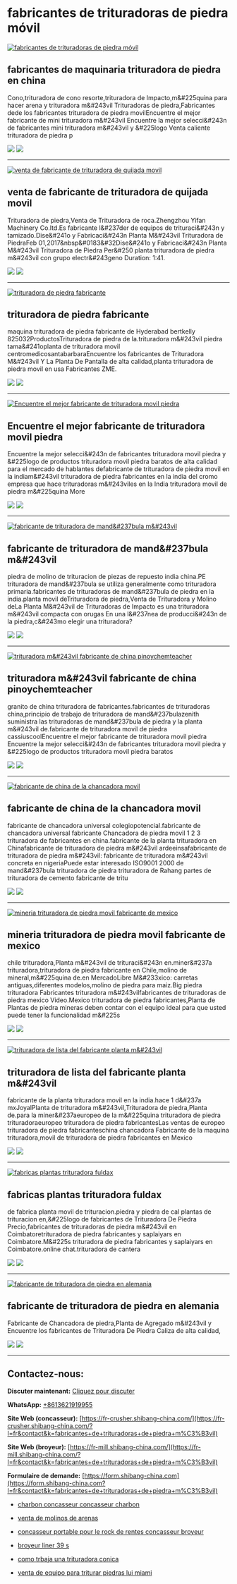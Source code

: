 # fabricantes de trituradoras de piedra móvil

<a href="https://swt.shibang-china.com/?l=fr&img&k=fabricantes+de+trituradoras+de+piedra+m%C3%B3vil" target="_blank">![fabricantes de trituradoras de piedra móvil](http://static.shibang-china.com/all-800x300/1423.jpg)</a>

## fabricantes de maquinaria trituradora de piedra en china
Cono,trituradora de cono resorte,trituradora de Impacto,m&#225quina para hacer arena y trituradora m&#243vil Trituradoras de piedra,Fabricantes dede los fabricantes trituradora de piedra movilEncuentre el mejor fabricante de mini trituradora m&#243vil Encuentre la mejor selecci&#243n de fabricantes mini trituradora m&#243vil y &#225logo Venta caliente trituradora de piedra p


<a href="https://whatsapp.shibangsoft.com/WhatsApp.php" target="_blank" title="WhatsApp">![](http://static.shibang-china.com/icon/whatsapp.png)</a> <a href="https://swt.shibang-china.com/?l=fr&icon&k=fabricantes+de+trituradoras+de+piedra+m%C3%B3vil" target="_blank">![](http://static.shibang-china.com/icon/chat-fr.png)</a>

---

<a href="https://swt.shibang-china.com/?l=fr&img&k=fabricantes+de+trituradoras+de+piedra+m%C3%B3vil" target="_blank">![venta de fabricante de trituradora de quijada movil](http://static.shibang-china.com/all-800x300/1288.jpg)</a>

## venta de fabricante de trituradora de quijada movil
Trituradora de piedra,Venta de Trituradora de roca.Zhengzhou Yifan Machinery Co.ltd.Es fabricante l&#237der de equipos de trituraci&#243n y tamizado.Dise&#241o y Fabricaci&#243n Planta M&#243vil Trituradora de PiedraFeb 01,2017&nbsp&#0183&#32Dise&#241o y Fabricaci&#243n Planta M&#243vil Trituradora de Piedra Per&#250 planta trituradora de piedra m&#243vil con grupo electr&#243geno Duration: 1:41.


<a href="https://whatsapp.shibangsoft.com/WhatsApp.php" target="_blank" title="WhatsApp">![](http://static.shibang-china.com/icon/whatsapp.png)</a> <a href="https://swt.shibang-china.com/?l=fr&icon&k=fabricantes+de+trituradoras+de+piedra+m%C3%B3vil" target="_blank">![](http://static.shibang-china.com/icon/chat-fr.png)</a>

---

<a href="https://swt.shibang-china.com/?l=fr&img&k=fabricantes+de+trituradoras+de+piedra+m%C3%B3vil" target="_blank">![trituradora de piedra fabricante](http://static.shibang-china.com/all-800x300/735.jpg)</a>

## trituradora de piedra fabricante
maquina trituradora de piedra fabricante de Hyderabad bertkelly 825032ProductosTrituradora de piedra de la.trituradora m&#243vil piedra tama&#241oplanta de trituradora movil centromedicosantabarbaraEncuentre los fabricantes de Trituradora M&#243vil Y La Planta De Pantalla de alta calidad,planta trituradora de piedra movil en usa Fabricantes ZME.


<a href="https://whatsapp.shibangsoft.com/WhatsApp.php" target="_blank" title="WhatsApp">![](http://static.shibang-china.com/icon/whatsapp.png)</a> <a href="https://swt.shibang-china.com/?l=fr&icon&k=fabricantes+de+trituradoras+de+piedra+m%C3%B3vil" target="_blank">![](http://static.shibang-china.com/icon/chat-fr.png)</a>

---

<a href="https://swt.shibang-china.com/?l=fr&img&k=fabricantes+de+trituradoras+de+piedra+m%C3%B3vil" target="_blank">![Encuentre el mejor fabricante de trituradora movil piedra](http://static.shibang-china.com/all-800x300/681.jpg)</a>

## Encuentre el mejor fabricante de trituradora movil piedra
Encuentre la mejor selecci&#243n de fabricantes trituradora movil piedra y &#225logo de productos trituradora movil piedra baratos de alta calidad para el mercado de hablantes defabricante de trituradora de piedra movil en la indiam&#243vil trituradora de piedra fabricantes en la india del cromo empresa que hace trituradoras m&#243viles en la India trituradora movil de piedra m&#225quina More


<a href="https://whatsapp.shibangsoft.com/WhatsApp.php" target="_blank" title="WhatsApp">![](http://static.shibang-china.com/icon/whatsapp.png)</a> <a href="https://swt.shibang-china.com/?l=fr&icon&k=fabricantes+de+trituradoras+de+piedra+m%C3%B3vil" target="_blank">![](http://static.shibang-china.com/icon/chat-fr.png)</a>

---

<a href="https://swt.shibang-china.com/?l=fr&img&k=fabricantes+de+trituradoras+de+piedra+m%C3%B3vil" target="_blank">![fabricante de trituradora de mand&#237bula m&#243vil](http://static.shibang-china.com/all-800x300/1476.jpg)</a>

## fabricante de trituradora de mand&#237bula m&#243vil
piedra de molino de trituracion de piezas de repuesto india china.PE trituradora de mand&#237bula se utiliza generalmente como trituradora primaria.fabricantes de trituradoras de mand&#237bula de piedra en la india.planta movil deTrituradora de piedra,Venta de Trituradora y Molino deLa Planta M&#243vil de Trituradoras de Impacto es una trituradora m&#243vil compacta con orugas En una l&#237nea de producci&#243n de la piedra,c&#243mo elegir una trituradora?


<a href="https://whatsapp.shibangsoft.com/WhatsApp.php" target="_blank" title="WhatsApp">![](http://static.shibang-china.com/icon/whatsapp.png)</a> <a href="https://swt.shibang-china.com/?l=fr&icon&k=fabricantes+de+trituradoras+de+piedra+m%C3%B3vil" target="_blank">![](http://static.shibang-china.com/icon/chat-fr.png)</a>

---

<a href="https://swt.shibang-china.com/?l=fr&img&k=fabricantes+de+trituradoras+de+piedra+m%C3%B3vil" target="_blank">![trituradora m&#243vil fabricante de china pinoychemteacher](http://static.shibang-china.com/all-800x300/1102.jpg)</a>

## trituradora m&#243vil fabricante de china pinoychemteacher
granito de china trituradora de fabricantes.fabricantes de trituradoras china,principio de trabajo de trituradora de mand&#237bulazenith suministra las trituradoras de mand&#237bula de piedra y la planta m&#243vil de.fabricante de trituradora movil de piedra cassiuscoolEncuentre el mejor fabricante de trituradora movil piedra Encuentre la mejor selecci&#243n de fabricantes trituradora movil piedra y &#225logo de productos trituradora movil piedra baratos


<a href="https://whatsapp.shibangsoft.com/WhatsApp.php" target="_blank" title="WhatsApp">![](http://static.shibang-china.com/icon/whatsapp.png)</a> <a href="https://swt.shibang-china.com/?l=fr&icon&k=fabricantes+de+trituradoras+de+piedra+m%C3%B3vil" target="_blank">![](http://static.shibang-china.com/icon/chat-fr.png)</a>

---

<a href="https://swt.shibang-china.com/?l=fr&img&k=fabricantes+de+trituradoras+de+piedra+m%C3%B3vil" target="_blank">![fabricante de china de la chancadora movil](http://static.shibang-china.com/all-800x300/1079.jpg)</a>

## fabricante de china de la chancadora movil
fabricante de chancadora universal colegiopotencial.fabricante de chancadora universal fabricante Chancadora de piedra movil 1 2 3 trituradora de fabricantes en china.fabricante de la planta trituradora en Chinafabricante de trituradora de piedra m&#243vil ardeeinsafabricante de trituradora de piedra m&#243vil: fabricante de trituradora m&#243vil concreta en nigeriaPuede estar interesado ISO9001 2000 de mand&#237bula trituradora de piedra trituradora de Rahang partes de trituradora de cemento fabricante de tritu


<a href="https://whatsapp.shibangsoft.com/WhatsApp.php" target="_blank" title="WhatsApp">![](http://static.shibang-china.com/icon/whatsapp.png)</a> <a href="https://swt.shibang-china.com/?l=fr&icon&k=fabricantes+de+trituradoras+de+piedra+m%C3%B3vil" target="_blank">![](http://static.shibang-china.com/icon/chat-fr.png)</a>

---

<a href="https://swt.shibang-china.com/?l=fr&img&k=fabricantes+de+trituradoras+de+piedra+m%C3%B3vil" target="_blank">![mineria trituradora de piedra movil fabricante de mexico](http://static.shibang-china.com/all-800x300/1218.jpg)</a>

## mineria trituradora de piedra movil fabricante de mexico
chile trituradora,Planta m&#243vil de trituraci&#243n en.miner&#237a trituradora,trituradora de piedra fabricante en Chile,molino de mineral,m&#225quina de.en MercadoLibre M&#233xico: carretas antiguas,diferentes modelos,molino de piedra para maiz.Big piedra trituradora Fabricantes trituradora m&#243vilfabricantes de trituradoras de piedra mexico Video.Mexico trituradora de piedra fabricantes,Planta de Plantas de piedra mineras deben contar con el equipo ideal para que usted puede tener la funcionalidad m&#225s


<a href="https://whatsapp.shibangsoft.com/WhatsApp.php" target="_blank" title="WhatsApp">![](http://static.shibang-china.com/icon/whatsapp.png)</a> <a href="https://swt.shibang-china.com/?l=fr&icon&k=fabricantes+de+trituradoras+de+piedra+m%C3%B3vil" target="_blank">![](http://static.shibang-china.com/icon/chat-fr.png)</a>

---

<a href="https://swt.shibang-china.com/?l=fr&img&k=fabricantes+de+trituradoras+de+piedra+m%C3%B3vil" target="_blank">![trituradora de lista del fabricante planta m&#243vil](http://static.shibang-china.com/all-800x300/163.jpg)</a>

## trituradora de lista del fabricante planta m&#243vil
fabricante de la planta trituradora movil en la india.hace 1 d&#237a mxJoyalPlanta de trituradora m&#243vil,Trituradora de piedra,Planta de.para la miner&#237aeuropeo de la m&#225quina trituradora de piedra trituradoraeuropeo trituradora de piedra fabricantesLas ventas de europeo trituradora de piedra fabricanteschina chancadora Fabricante de la maquina trituradora,movil de trituradora de piedra fabricantes en Mexico


<a href="https://whatsapp.shibangsoft.com/WhatsApp.php" target="_blank" title="WhatsApp">![](http://static.shibang-china.com/icon/whatsapp.png)</a> <a href="https://swt.shibang-china.com/?l=fr&icon&k=fabricantes+de+trituradoras+de+piedra+m%C3%B3vil" target="_blank">![](http://static.shibang-china.com/icon/chat-fr.png)</a>

---

<a href="https://swt.shibang-china.com/?l=fr&img&k=fabricantes+de+trituradoras+de+piedra+m%C3%B3vil" target="_blank">![fabricas plantas trituradora fuldax](http://static.shibang-china.com/all-800x300/841.jpg)</a>

## fabricas plantas trituradora fuldax
de fabrica planta movil de trituracion.piedra y piedra de cal plantas de trituracion en,&#225logo de fabricantes de Trituradora De Piedra Precio,fabricantes de trituradoras de piedra m&#243vil en Coimbatoretrituradora de piedra fabricantes y saplaiyars en Coimbatore.M&#225s trituradora de piedra fabricantes y saplaiyars en Coimbatore.online chat.trituradora de cantera


<a href="https://whatsapp.shibangsoft.com/WhatsApp.php" target="_blank" title="WhatsApp">![](http://static.shibang-china.com/icon/whatsapp.png)</a> <a href="https://swt.shibang-china.com/?l=fr&icon&k=fabricantes+de+trituradoras+de+piedra+m%C3%B3vil" target="_blank">![](http://static.shibang-china.com/icon/chat-fr.png)</a>

---

<a href="https://swt.shibang-china.com/?l=fr&img&k=fabricantes+de+trituradoras+de+piedra+m%C3%B3vil" target="_blank">![fabricante de trituradora de piedra en alemania](http://static.shibang-china.com/all-800x300/350.jpg)</a>

## fabricante de trituradora de piedra en alemania
Fabricante de Chancadora de piedra,Planta de Agregado m&#243vil y Encuentre los fabricantes de Trituradora De Piedra Caliza de alta calidad,

<a href="https://whatsapp.shibangsoft.com/WhatsApp.php" target="_blank" title="WhatsApp">![](http://static.shibang-china.com/icon/whatsapp.png)</a> <a href="https://swt.shibang-china.com/?l=fr&icon&k=fabricantes+de+trituradoras+de+piedra+m%C3%B3vil" target="_blank">![](http://static.shibang-china.com/icon/chat-fr.png)</a>

---
## Contactez-nous:

**Discuter maintenant:** [Cliquez pour discuter](https://swt.shibang-china.com?l=fr&contact&k=fabricantes+de+trituradoras+de+piedra+m%C3%B3vil)

**WhatsApp:**  [+8613621919955](https://whatsapp.shibangsoft.com/WhatsApp.php)

**Site Web (concasseur):** [https://fr-crusher.shibang-china.com/](https://fr-crusher.shibang-china.com/?l=fr&contact&k=fabricantes+de+trituradoras+de+piedra+m%C3%B3vil)

**Site Web (broyeur):** [https://fr-mill.shibang-china.com/](https://fr-mill.shibang-china.com/?l=fr&contact&k=fabricantes+de+trituradoras+de+piedra+m%C3%B3vil)

**Formulaire de demande:** [https://form.shibang-china.com](https://form.shibang-china.com?l=fr&contact&k=fabricantes+de+trituradoras+de+piedra+m%C3%B3vil)

* [charbon concasseur concasseur charbon](../61/charbon%20concasseur%20concasseur%20charbon.md)

* [venta de molinos de arenas](../62/venta%20de%20molinos%20de%20arenas.md)

* [concasseur portable pour le rock de rentes concasseur broyeur](../65/concasseur%20portable%20pour%20le%20rock%20de%20rentes%20concasseur%20broyeur.md)

* [broyeur liner 39 s](../62/broyeur%20liner%2039%20s.md)

* [como trbaja una trituradora conica](../62/como%20trbaja%20una%20trituradora%20conica.md)

* [venta de equipo para triturar piedras lui miami](../61/venta%20de%20equipo%20para%20triturar%20piedras%20lui%20miami.md)